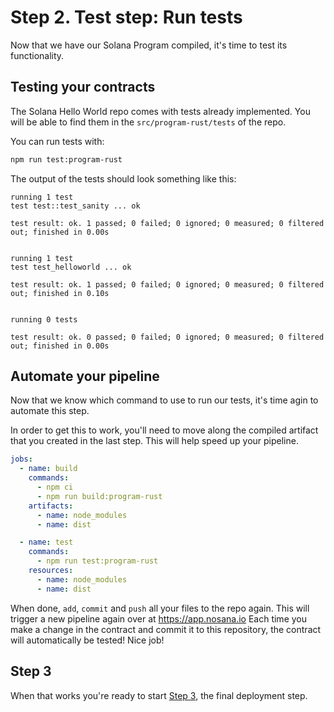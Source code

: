 # Step 2. Test step: Run tests

Now that we have our Solana Program compiled, it's time to test its functionality.

## Testing your contracts

The Solana Hello World repo comes with tests already implemented. 
You will be able to find them in the `src/program-rust/tests` of the repo.

You can run tests with:

```bash
npm run test:program-rust
```

The output of the tests should look something like this:

```text
running 1 test
test test::test_sanity ... ok

test result: ok. 1 passed; 0 failed; 0 ignored; 0 measured; 0 filtered out; finished in 0.00s


running 1 test
test test_helloworld ... ok

test result: ok. 1 passed; 0 failed; 0 ignored; 0 measured; 0 filtered out; finished in 0.10s


running 0 tests

test result: ok. 0 passed; 0 failed; 0 ignored; 0 measured; 0 filtered out; finished in 0.00s
```

## Automate your pipeline

Now that we know which command to use to run our tests, it's time agin to automate this step.

In order to get this to work, you'll need to move along the compiled artifact that you created in the last step. This will help speed up your pipeline.

```yaml
jobs:
  - name: build
    commands:
      - npm ci
      - npm run build:program-rust
    artifacts:
      - name: node_modules
      - name: dist

  - name: test
    commands:
      - npm run test:program-rust
    resources:
      - name: node_modules
      - name: dist
```

When done, `add`, `commit` and `push` all your files to the repo again.
This will trigger a new pipeline again over at <https://app.nosana.io>
Each time you make a change in the contract and commit it to this repository, the contract will automatically be tested!
Nice job!

## Step 3

When that works you're ready to start [Step 3](./Step-3.md), the final deployment step.

